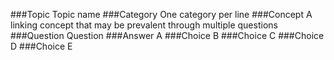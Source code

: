 ###Topic
Topic name
###Category
One category per line
###Concept
A linking concept that may be prevalent through multiple questions
###Question
Question
###Answer
A
###Choice
B
###Choice
C
###Choice
D
###Choice
E
